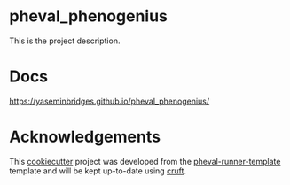 # pheval_phenogenius

This is the project description.

# Docs

https://yaseminbridges.github.io/pheval_phenogenius/

# Acknowledgements

This [cookiecutter](https://cookiecutter.readthedocs.io/en/stable/README.html) project was developed from the [pheval-runner-template](https://github.com/yaseminbridges/pheval-runner-template.git) template and will be kept up-to-date using [cruft](https://cruft.github.io/cruft/).
